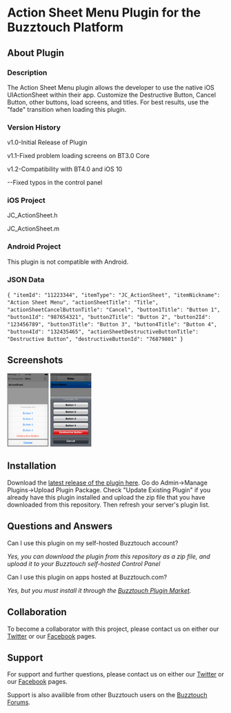# Action Sheet Menu Plugin for the Buzztouch Platform

## About Plugin
### Description
The Action Sheet Menu plugin allows the developer to use the native iOS UIActionSheet within their app. Customize the Destructive Button, Cancel Button, other buttons, load screens, and titles. For best results, use the "fade" transition when loading this plugin.

### Version History
v1.0-Initial Release of Plugin

v1.1-Fixed problem loading screens on BT3.0 Core

v1.2-Compatibility with BT4.0 and iOS 10

--Fixed typos in the control panel

### iOS Project
JC_ActionSheet.h

JC_ActionSheet.m

### Android Project
This plugin is not compatible with Android.

### JSON Data
`{
 "itemId": "11223344",
 "itemType": "JC_ActionSheet",
 "itemNickname": "Action Sheet Menu",
 "actionSheetTitle": "Title",
 "actionSheetCancelButtonTitle": "Cancel",
 "button1Title": "Button 1",
 "button1Id": "987654321",
 "button2Title": "Button 2",
 "button2Id": "123456789",
 "button3Title": "Button 3",
 "button4Title": "Button 4",
 "button4Id": "132435465",
 "actionSheetDestructiveButtonTitle": "Destructive Button",
 "destructiveButtonId": "76879801"
}`

## Screenshots

<img src="screenshots/screen-1.png" width="19%"/>
<img src="screenshots/screen-2.png" width="19%"/>

## Installation
Download the [latest release of the plugin here](https://github.com/jakechasan/BT-Plugin-Action-Sheet-Menu/releases). Go do Admin->Manage Plugins->Upload Plugin Package. Check "Update Existing Plugin" if you already have this plugin installed and upload the zip file that you have downloaded from this repository. Then refresh your server's plugin list.

## Questions and Answers
Can I use this plugin on my self-hosted Buzztouch account?

*Yes, you can download the plugin from this repository as a zip file, and upload it to your Buzztouch self-hosted Control Panel*

Can I use this plugin on apps hosted at Buzztouch.com?

*Yes, but you must install it through the [Buzztouch Plugin Market](http://www.buzztouch.com/plugins/plugin.php?pid=F7F2D548D5770DFD02DAE45).*


## Collaboration
To become a collaborator with this project, please contact us on either our [Twitter](http://twitter.com/jakechasan) or our [Facebook](http://facebook.com/jakechasanapps) pages.


## Support
For support and further questions, please contact us on either our [Twitter](http://twitter.com/jakechasan) or our [Facebook](http://facebook.com/jakechasanapps) pages.

Support is also availible from other Buzztouch users on the [Buzztouch Forums](http://www.buzztouch.com/forum/).